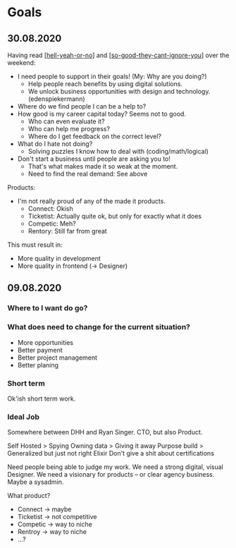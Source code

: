 # Goals

## 30.08.2020

Having read [[hell-yeah-or-no]] and [[so-good-they-cant-ignore-you]] over the weekend:

- I need people to support in their goals! (My: Why are you doing?)
  - Help people reach benefits by using digital solutions.
  - We unlock business opportunities with design and technology. (edenspiekermann)
- Where do we find people I can be a help to?
- How good is my career capital today? Seems not to good.
  - Who can even evaluate it?
  - Who can help me progress?
  - Where do I get feedback on the correct level?
- What do I hate not doing?
  - Solving puzzles I know how to deal with (coding/math/logical)
- Don't start a business until people are asking you to!
  - That's what makes made it so weak at the moment.
  - Need to find the real demand: See above
  
Products:

- I'm not really proud of any of the made it products. 
  - Connect: Okish
  - Ticketist: Actually quite ok, but only for exactly what it does
  - Competic: Meh?
  - Rentory: Still far from great

This must result in:

- More quality in development
- More quality in frontend (-> Designer)

## 09.08.2020

### Where to I want do go?

### What does need to change for the current situation?

- More opportunities 
- Better payment
- Better project management
- Better planing

### Short term

Ok'ish short term work. 

### Ideal Job

Somewhere between DHH and Ryan Singer. CTO, but also Product.

Self Hosted > Spying
Owning data > Giving it away
Purpose build > Generalized but just not right
Elixir
Don't give a shit about certifications

Need people being able to judge my work.
We need a strong digital, visual Designer.
We need a visionary for products – or clear agency business.
Maybe a sysadmin.

What product?
- Connect -> maybe
- Ticketist -> not competitive
- Competic -> way to niche
- Rentroy -> way to niche
- …?


[//begin]: # "Autogenerated link references for markdown compatibility"
[hell-yeah-or-no]: ../books/hell-yeah-or-no "Hell Yeah or No"
[so-good-they-cant-ignore-you]: ../books/so-good-they-cant-ignore-you "So good they can't ignore you"
[//end]: # "Autogenerated link references"
